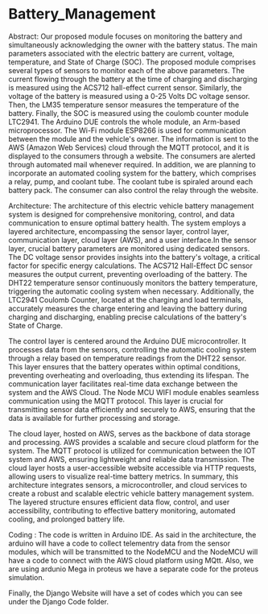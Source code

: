 # Battery_Management

Abstract:
Our proposed module focuses on monitoring the battery and simultaneously acknowledging the owner with the battery status. The main parameters associated with the electric battery are current, voltage, temperature, and State of Charge (SOC). The proposed module comprises several types of sensors to monitor each of the above parameters. The current flowing through the battery at the time of charging and discharging is measured using the ACS712 hall-effect current sensor. Similarly, the voltage of the battery is measured using a 0-25 Volts DC voltage sensor. Then, the LM35 temperature sensor measures the temperature of the battery. Finally, the SOC is measured using the coulomb counter module LTC2941. The Arduino DUE controls the whole module, an Arm-based microprocessor. The Wi-Fi module ESP8266 is used for communication between the module and the vehicle's owner. The information is sent to the AWS (Amazon Web Services) cloud through the MQTT protocol, and it is displayed to the consumers through a website. The consumers are alerted through automated mail whenever required. In addition, we are planning to incorporate an automated cooling system for the battery, which comprises a relay, pump, and coolant tube. The coolant tube is spiraled around each battery pack. The consumer can also control the relay through the website.

Architecture:
The architecture of this electric vehicle battery management system is designed for comprehensive monitoring, control, and data communication to ensure optimal battery health. The system employs a layered architecture, encompassing the sensor layer, control layer, communication layer, cloud layer (AWS), and a user interface.In the sensor layer, crucial battery parameters are monitored using dedicated sensors. The DC voltage sensor provides insights into the battery's voltage, a critical factor for specific energy calculations. The ACS712 Hall-Effect DC sensor measures the output current, preventing overloading of the battery. The DHT22 temperature sensor continuously monitors the battery temperature, triggering the automatic cooling system when necessary. Additionally, the LTC2941 Coulomb Counter, located at the charging and load terminals, accurately measures the charge entering and leaving the battery during charging and discharging, enabling precise calculations of the battery's State of Charge.

The control layer is centered around the Arduino DUE microcontroller. It processes data from the sensors, controlling the automatic cooling system through a relay based on temperature readings from the DHT22 sensor. This layer ensures that the battery operates within optimal conditions, preventing overheating and overloading, thus extending its lifespan. The communication layer facilitates real-time data exchange between the system and the AWS Cloud. The Node MCU	 WIFI module enables seamless communication using the MQTT protocol. This layer is crucial for transmitting sensor data efficiently and securely to AWS, ensuring that the data is available for further processing and storage.

The cloud layer, hosted on AWS, serves as the backbone of data storage and processing. AWS provides a scalable and secure cloud platform for the system. The MQTT protocol is utilized for communication between the IOT system and AWS, ensuring lightweight and reliable data transmission. The cloud layer hosts a user-accessible website accessible via HTTP requests, allowing users to visualize real-time battery metrics. In summary, this architecture integrates sensors, a microcontroller, and cloud services to create a robust and scalable electric vehicle battery management system. The layered structure ensures efficient data flow, control, and user accessibility, contributing to effective battery monitoring, automated cooling, and prolonged battery life.

Coding : 
The code is written in Arduino IDE. As said in the architecture, the arduino will have a code to collect telementry data from the sensor modules, which will be transmitted to the NodeMCU and the NodeMCU will have a code to connect with the AWS cloud platform using MQtt. Also, we are using ardunio Mega in proteus we have a separate code for the proteus simulation.

Finally, the Django Website will have a set of codes which you can see under the Django Code folder.
